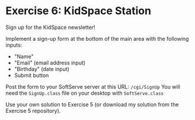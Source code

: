 # Exercise 6: KidSpace Station

Sign up for the KidSpace newsletter!

Implement a sign-up form at the bottom of the main area with the following inputs:
*  "Name"
*  "Email" (email address input)
*  "Birthday" (date input)
*  Submit button

Post the form to your SoftServe server at this URL: ```/cgi/SignUp```
You will need the ```SignUp.class``` file on your desktop with ```SoftServe.class```

Use your own solution to Exercise 5 (or download my solution from 
the Exercise 5 repository).
